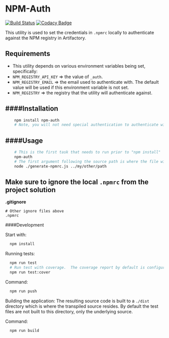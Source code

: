 # NPM-Auth

[![Build Status](https://travis-ci.org/oshalygin/npm-auth.svg?branch=master)](https://travis-ci.org/oshalygin/npm-auth)
[![Codacy Badge](https://api.codacy.com/project/badge/Grade/4d47986f49e94df8a4d33ac07853ab0e)](https://www.codacy.com/app/oshalygin/npm-auth?utm_source=github.com&amp;utm_medium=referral&amp;utm_content=oshalygin/npm-auth&amp;utm_campaign=Badge_Grade)

This utility is used to set the credentials in `.npmrc` locally to authenticate against the NPM registry in Artifactory.

## Requirements

* This utility depends on various environment variables being set, specifically:
* `NPM_REGISTRY_API_KEY` => the value of `_auth`.
* `NPM_REGISTRY_EMAIL` => the email used to authenticate with.  The default value will be used if this environment variable is not set.
* `NPM_REGISTRY` => the registry that the utility will authenticate against. 

####Installation
---
```bash
    npm install npm-auth
    # Note, you will not need special authentication to authenticate with npmjs.org
```
####Usage
---
```bash
    # This is the first task that needs to run prior to "npm install"
    npm-auth
    # The first argument following the source path is where the file will be placed.  If blank, the default is the current source directory.
    node ./generate-npmrc.js ../my/other/path
```

Make sure to ignore the local `.npmrc` from the project solution
---
**.gitignore**
```
# Other ignore files above
.npmrc
``` 

####Development

Start with:
```bash
  npm install
```

Running tests:
```bash
  npm run test
  # Run test with coverage.  The coverage report by default is configured for lcov and can be located in the `./coverage` directory.
  npm run test:cover
```

Command: 
```bash
  npm run push
```

Building the application:
The resulting source code is built to a `./dist` directory which is where the transpiled source resides.  By default the test files are not built to this directory, only the underlying source.  

Command:
```bash
  npm run build
```
